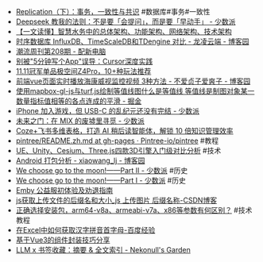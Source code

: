 - [Replication（下）：事务，一致性与共识](https://tech.meituan.com/2022/08/25/replication-in-meituan-02.html) #数据库#事务#一致性
- [Deepseek 教我的法则：不是要「会提问」，而是要「早动手」 - 少数派](https://sspai.com/post/96150)
- [【一文读懂】智慧水务中的总体架构、功能架构、网络架构、技术架构](https://mp.weixin.qq.com/s/a9AEv0U7KkBa2STdFrgnLg)
- [时序数据库 InfluxDB、TimeScaleDB和TDengine 对比 - 龙凌云端 - 博客园](https://www.cnblogs.com/miracle-luna/p/17973749)
- [潮流周刊第208期 - 配新电脑](https://weekly.tw93.fun/posts/208-%E9%85%8D%E6%96%B0%E7%94%B5%E8%84%91/?from=https://www.fre321.com)
- [别被"5分钟写个App"误导：Cursor深度实践](https://mp.weixin.qq.com/s/JVb7-4a2XOFhfeJusaxvFg)
- [11.11冠军单品极空间Z4Pro，10+种玩法推荐](https://mp.weixin.qq.com/s/DRlM5oFFnICopoQshPkzOg)
- [前端vue页面实时播放海康威视监控视频 3种方法 - 不爱贞子爱爽子 - 博客园](https://www.cnblogs.com/shuangzikun/p/17969786/fengtao_rtsp)
- [使用mapbox-gl-js与turf.js绘制等值线图什么是等值线 等值线是制图对象某一数量指标值相等的各点连成的平滑 - 掘金](https://juejin.cn/post/7044797998177452040)
- [iPhone 加入游戏，但 USB-C 的乱纪元还没有完结 - 少数派](https://sspai.com/post/84508)
- [未来之门：在 MIX 的废墟里寻觅 - 少数派](https://sspai.com/post/92886)
- [Coze+飞书多维表格，打造 AI 稍后读智能体，解锁 10 倍知识管理效率](https://mp.weixin.qq.com/s/2q9MpHak4SKFJjUQpnnHmA)
- [pintree/README.zh.md at gh-pages · Pintree-io/pintree](https://github.com/Pintree-io/pintree/blob/gh-pages/README.zh.md) #教程
- [UE、Unity、Cesium、Three.js四款3D引擎入门级对比分析](https://mp.weixin.qq.com/s/R8rSxsTVhPi5IZK_eMqq3g) #技术
- [Android 打包分析 - xiaowang_lj - 博客园](https://www.cnblogs.com/wanglongjiang/p/17248365.html)
- [We choose go to the moon!——Part II - 少数派](https://sspai.com/post/92652) #历史
- [We choose go to the moon!——Part I - 少数派](https://sspai.com/post/92750) #历史
- [Emby 公益服初体验及劝退指南](https://mp.weixin.qq.com/s/l8XGrtqkuBCAkHQ1CYZGmA)
- [js获取上传文件的后缀名和大小_js 上传图片 后缀名称-CSDN博客](https://blog.csdn.net/qq_33988065/article/details/56841587)
- [正确选择安装包，arm64-v8a、armeabi-v7a、x86等参数有何区别？](https://mp.weixin.qq.com/s/cXjAuF1g2gLN6uaQVcYbEA) #技术教程
- [在Excel中如何获取汉字拼音首字母-百度经验](https://jingyan.baidu.com/article/0a52e3f43c3f6abf63ed7259.html)
- [基于Vue3的组件封装技巧分享](https://mp.weixin.qq.com/s/JzbPcYAMYpJvZnjAXbeaYA)
- [LLM x 书签收藏：摘要 & 全文索引 - Nekonull's Garden](https://nekonull.me/posts/llm_x_bookmark/)

